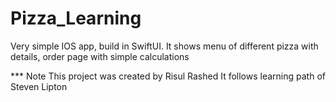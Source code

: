 # Pizza_Learning
Very simple IOS app, build in SwiftUI. It shows menu of different pizza with details, order page with simple calculations

*** Note
This project was created by Risul Rashed
It follows learning path of Steven Lipton
